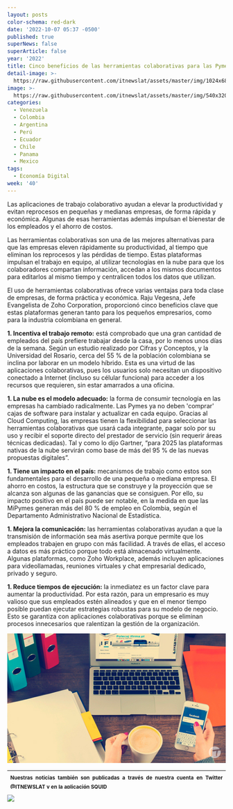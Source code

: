 ```yaml
---
layout: posts
color-schema: red-dark
date: '2022-10-07 05:37 -0500'
published: true
superNews: false
superArticle: false
year: '2022'
title: Cinco beneficios de las herramientas colaborativas para las Pymes
detail-image: >-
  https://raw.githubusercontent.com/itnewslat/assets/master/img/1024x680/laptop%2Ccafe-y-cel-g.jpg
image: >-
  https://raw.githubusercontent.com/itnewslat/assets/master/img/540x320/laptop%2Ccafe-y-cel-P.jpg
categories:
  - Venezuela
  - Colombia
  - Argentina
  - Perú
  - Ecuador
  - Chile
  - Panama
  - Mexico
tags:
  - Economía Digital
week: '40'
---
```

Las aplicaciones de trabajo colaborativo ayudan a elevar la productividad y evitan reprocesos en pequeñas y medianas empresas, de forma rápida y económica. Algunas de esas herramientas además impulsan el bienestar de los empleados y el ahorro de costos.
 
Las herramientas colaborativas son una de las mejores alternativas para que las empresas eleven rápidamente su productividad, al tiempo que eliminan los reprocesos y las pérdidas de tiempo. Estas plataformas impulsan el trabajo en equipo, al utilizar tecnologías en la nube para que los colaboradores compartan información, accedan a los mismos documentos para editarlos al mismo tiempo y centralicen todos los datos que utilizan.
 
El uso de herramientas colaborativas ofrece varias ventajas para toda clase de empresas, de forma práctica y económica. Raju Vegesna, Jefe Evangelista de Zoho Corporation, proporcionó cinco beneficios clave que estas plataformas generan tanto para los pequeños empresarios, como para la industria colombiana en general.
 
**1. Incentiva el trabajo remoto:** está comprobado que una gran cantidad de empleados del país prefiere trabajar desde la casa, por lo menos unos días de la semana. Según un estudio realizado por Cifras y Conceptos, y la Universidad del Rosario, cerca del 55 % de la población colombiana se inclina por laborar en un modelo híbrido. Esta es una virtud de las aplicaciones colaborativas, pues los usuarios solo necesitan un dispositivo conectado a Internet (incluso su célular funciona) para acceder a los recursos que requieren, sin estar amarrados a una oficina. 

**1. La nube es el modelo adecuado:** la forma de consumir tecnología en las empresas ha cambiado radicalmente. Las Pymes ya no deben 'comprar' cajas de software para instalar y actualizar en cada equipo. Gracias al Cloud Computing, las empresas tienen la flexibilidad para seleccionar las herramientas colaborativas que usará cada integrante, pagar solo por su uso y recibir el soporte directo del prestador de servicio (sin requerir áreas técnicas dedicadas). Tal y como lo dijo Gartner, “para 2025 las plataformas nativas de la nube servirán como base de más del 95 % de las nuevas propuestas digitales”.

**1. Tiene un impacto en el país:** mecanismos de trabajo como estos son fundamentales para el desarrollo de una pequeña o mediana empresa. El ahorro en costos, la estructura que se construye y la proyección que se alcanza son algunas de las ganancias que se consiguen. Por ello, su impacto positivo en el país puede ser notable, en la medida en que las MiPymes generan más del 80 % de empleo en Colombia, según el Departamento Administrativo Nacional de Estadística.

**1. Mejora la comunicación:** las herramientas colaborativas ayudan a que la transmisión de información sea más asertiva porque permite que los empleados trabajen en grupo con más facilidad. A través de ellas, el acceso a datos es más práctico porque todo está almacenado virtualmente. Algunas plataformas, como Zoho Workplace, además incluyen aplicaciones para videollamadas, reuniones virtuales y chat empresarial dedicado, privado y seguro.

**1. Reduce tiempos de ejecución:** la inmediatez es un factor clave para aumentar la productividad. Por esta razón, para un empresario es muy valioso que sus empleados estén alineados y que en el menor tiempo posible puedan ejecutar estrategias robustas para su modelo de negocio. Esto se garantiza con aplicaciones colaborativas porque se eliminan procesos innecesarios que ralentizan la gestión de la organización.

![](https://raw.githubusercontent.com/itnewslat/assets/master/img/540x320/laptop%2Ccafe-y-cel-P.jpg)

<table style="height: 42px;" width="569">
<tbody>
<tr>
<td style="text-align: justify;"><sub><strong>Nuestras noticias también son publicadas a través de nuestra cuenta en Twitter <a href="https://twitter.com/itnewslat?lang=es">@ITNEWSLAT</a> y en la aplicación <a href="https://squidapp.co/en/">SQUID</a></strong></sub></td>
</tr>
</tbody>
</table>

<img src="https://tracker.metricool.com/c3po.jpg?hash=56f88a41e39ab42c063cc51676587a04"/>


